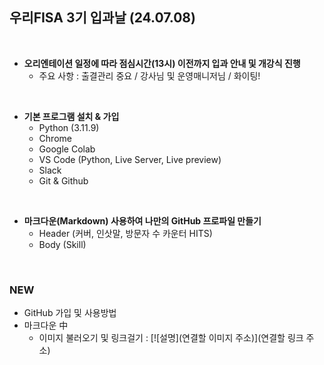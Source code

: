 ## **우리FISA 3기 입과날 (24.07.08)**

<br>

- **오리엔테이션 일정에 따라 점심시간(13시) 이전까지 입과 안내 및 개강식 진행**
  - 주요 사항 : 출결관리 중요 / 강사님 및 운영매니저님 / 화이팅!

<br>

- **기본 프로그램 설치 & 가입**
  - Python (3.11.9)
  - Chrome
  - Google Colab
  - VS Code (Python, Live Server, Live preview)
  - Slack
  - Git & Github

<br>

- **마크다운(Markdown) 사용하여 나만의 GitHub 프로파일 만들기**
  - Header (커버, 인삿말, 방문자 수 카운터 HITS)
  - Body (Skill)
 
<br>

### NEW
- GitHub 가입 및 사용방법
- 마크다운 中
  - 이미지 불러오기 및 링크걸기 : [![설명](연결할 이미지 주소)](연결할 링크 주소)
